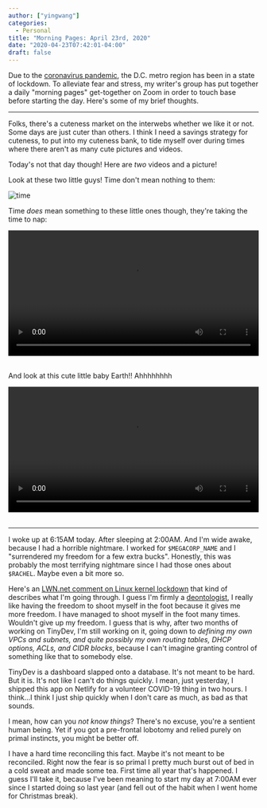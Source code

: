 ```yaml
---
author: ["yingwang"]
categories:
  - Personal
title: "Morning Pages: April 23rd, 2020"
date: "2020-04-23T07:42:01-04:00"
draft: false
---
```


Due to the [coronavirus
pandemic](https://en.wikipedia.org/wiki/2019-20_coronavirus_pandemic), the D.C.
metro region has been in a state of lockdown. To alleviate fear and stress, my
writer's group has put together a daily "morning pages" get-together on Zoom in
order to touch base before starting the day. Here's some of my brief thoughts.

---

Folks, there's a cuteness market on the interwebs whether we like it or not.
Some days are just cuter than others. I think I need a savings strategy for
cuteness, to put into my cuteness bank, to tide myself over during times where
there aren't as many cute pictures and videos.

Today's not that day though! Here are _two_ videos and a picture!

Look at these two little guys! Time don't mean nothing to them:

![time](/img/posts/2020/04/23/morning_pages_1.jpg)

Time _does_ mean something to these little ones though, they're taking the time
to nap:

<!-- https://stackoverflow.com/a/26276254 -->
<video style="width: 100%; width: -moz-available; width: -webkit-fill-available; width: fill-available; max-width: 100%;" controls>
    <source src="/video/posts/2020/04/23/morning_pages_2.mp4" type="video/mp4">
    Your browser does not support HTML5 video.
</video>
<br/>
<br/>

And look at this cute little baby Earth!! Ahhhhhhhh

<!-- https://stackoverflow.com/a/26276254 -->
<video style="width: 100%; width: -moz-available; width: -webkit-fill-available; width: fill-available; max-width: 100%;" controls>
    <source src="/video/posts/2020/04/23/morning_pages_3.mp4" type="video/mp4">
    Your browser does not support HTML5 video.
</video>
<br/>
<br/>

---

I woke up at 6:15AM today. After sleeping at 2:00AM. And I'm wide awake, because
I had a horrible nightmare. I worked for `$MEGACORP_NAME` and I "surrendered my
freedom for a few extra bucks". Honestly, this was probably the most terrifying
nightmare since I had those ones about `$RACHEL`. Maybe even a bit more so.

Here's an [LWN.net comment on Linux kernel
lockdown](https://lwn.net/Articles/818402/) that kind of describes what I'm
going through. I guess I'm firmly a
[deontologist](https://en.wikipedia.org/wiki/Deontological_ethics), I really
like having the freedom to shoot myself in the foot because it gives me more
freedom. I have managed to shoot myself in the foot many times. Wouldn't give up
my freedom. I guess that is why, after two months of working on TinyDev, I'm
still working on it, going down to _defining my own VPCs and subnets, and quite
possibly my own routing tables, DHCP options, ACLs, and CIDR blocks_, because I
can't imagine granting control of something like that to somebody else.

TinyDev is a dashboard slapped onto a database. It's not meant to be hard. But
it is. It's not like I can't do things quickly. I mean, just yesterday, I
shipped this app on Netlify for a volunteer COVID-19 thing in two hours. I
think...I think I just ship quickly when I don't care as much, as bad as that
sounds.

I mean, how can you _not know things_? There's no excuse, you're a sentient
human being. Yet if you got a pre-frontal lobotomy and relied purely on primal
instincts, you might be better off.

I have a hard time reconciling this fact. Maybe it's not meant to be reconciled.
Right now the fear is so primal I pretty much burst out of bed in a cold sweat
and made some tea. First time all year that's happened. I guess I'll take it,
because I've been meaning to start my day at 7:00AM ever since I started doing
so last year (and fell out of the habit when I went home for Christmas break).
